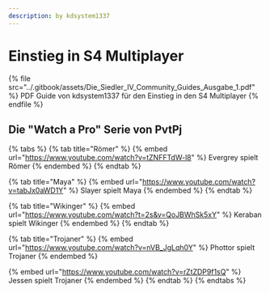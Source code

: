 ```yaml
---
description: by kdsystem1337
---
```


# Einstieg in S4 Multiplayer

{% file src="../.gitbook/assets/Die_Siedler_IV_Community_Guides_Ausgabe_1.pdf" %}
PDF Guide von kdsystem1337 für den Einstieg in den S4 Multiplayer
{% endfile %}

## Die "Watch a Pro" Serie von PvtPj

{% tabs %}
{% tab title="Römer" %}
{% embed url="https://www.youtube.com/watch?v=tZNFFTdW-l8" %}
Evergrey spielt Römer
{% endembed %}
{% endtab %}

{% tab title="Maya" %}
{% embed url="https://www.youtube.com/watch?v=tabJx0aWD1Y" %}
Slayer spielt Maya
{% endembed %}
{% endtab %}

{% tab title="Wikinger" %}
{% embed url="https://www.youtube.com/watch?t=2s&v=QoJBWhSk5xY" %}
Keraban spielt Wikinger
{% endembed %}
{% endtab %}

{% tab title="Trojaner" %}
{% embed url="https://www.youtube.com/watch?v=nVB_JgLqh0Y" %}
Phottor spielt Trojaner
{% endembed %}

{% embed url="https://www.youtube.com/watch?v=rZtZDP9f1sQ" %}
Jessen spielt Trojaner
{% endembed %}
{% endtab %}
{% endtabs %}
